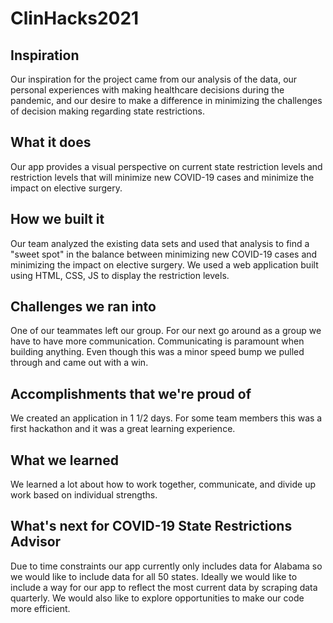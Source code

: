 # ClinHacks2021
## Inspiration
Our inspiration for the project came from our analysis of the data, our personal experiences with making healthcare decisions during the pandemic, and our desire to make a difference in minimizing the challenges of decision making regarding state restrictions.

## What it does
Our app provides a visual perspective on current state restriction levels and restriction levels that will minimize new COVID-19 cases and minimize the impact on elective surgery.
 
## How we built it
Our team analyzed the existing data sets and used that analysis to find a "sweet spot" in the balance between minimizing new COVID-19 cases and minimizing the impact on elective surgery.  We used a web application built using HTML, CSS, JS to display the restriction levels.

## Challenges we ran into 
One of our teammates left our group. For our next go around as a group we have to have more communication. Communicating is paramount when building anything.  Even though this was a minor speed bump we pulled through and came out with a win.

## Accomplishments that we're proud of
We created an application in 1 1/2 days.  For some team members this was a first hackathon and it was a great learning experience.

## What we learned
We learned a lot about how to work together, communicate, and divide up work based on individual strengths.

## What's next for COVID-19 State Restrictions Advisor
Due to time constraints our app currently only includes data for Alabama so we would like to include data for all 50 states. Ideally we would like to include a way for our app to reflect the most current data by scraping data quarterly.  We would also like to explore opportunities to make our code more efficient.

